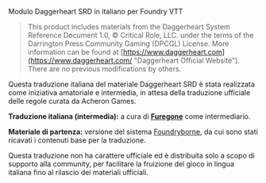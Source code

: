 Modulo Daggerheart SRD in italiano per Foundry VTT

> This product includes materials from the Daggerheart System Reference Document 1.0, © Critical Role, LLC. under the terms of the Darrington Press Community Gaming (DPCGL) License. More information can be found at [https://www.daggerheart.com](https://www.daggerheart.com/ "Daggerheart Official Website"). There are no previous modifications by others.

Questa traduzione italiana del materiale Daggerheart SRD è stata realizzata come iniziativa amatoriale e intermedia, in attesa della traduzione ufficiale delle regole curata da Acheron Games.

**Traduzione italiana (intermedia):** a cura di [**Furegone**](https://furegone.github.io/antro/) come intermediario.

**Materiale di partenza:** versione del sistema [Foundryborne](https://github.com/Foundryborne/daggerheart), da cui sono stati ricavati i contenuti base per la traduzione.

Questa traduzione non ha carattere ufficiale ed è distribuita solo a scopo di supporto alla community, per facilitare la fruizione del gioco in lingua italiana fino al rilascio dei materiali ufficiali.
